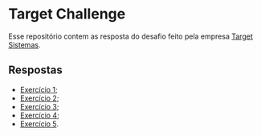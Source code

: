 # Target Challenge

Esse repositório contem as resposta do desafio feito pela empresa [Target Sistemas](https://targetsistemas.com.br/).

## Respostas

* [Exercício 1](./01/exercicio-01.md);
* [Exercício 2](./02/exercicio-02.md);
* [Exercício 3](./03/logica.md);
* [Exercício 4](./04/problema-lampadas.md);
* [Exercício 5](./05/exercicio-05.md).